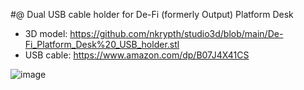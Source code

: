 #@ Dual USB cable holder for De-Fi (formerly Output) Platform Desk
* 3D model: https://github.com/nkrypth/studio3d/blob/main/De-Fi_Platform_Desk%20_USB_holder.stl
* USB cable: https://www.amazon.com/dp/B07J4X41CS
 
![image](https://github.com/nkrypth/studio3d/assets/86504154/1f718344-3fe0-414b-8259-65e0fa5eaed8)
